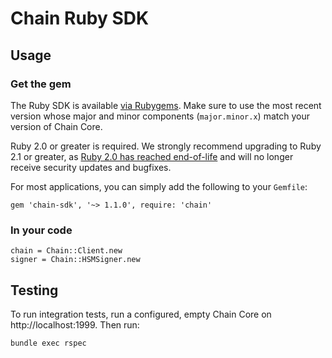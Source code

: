 # Chain Ruby SDK

## Usage

### Get the gem

The Ruby SDK is available [via Rubygems](https://rubygems.org/gems/chain-sdk). Make sure to use the most recent version whose major and minor components (`major.minor.x`) match your version of Chain Core.

Ruby 2.0 or greater is required. We strongly recommend upgrading to Ruby 2.1 or greater, as [Ruby 2.0 has reached end-of-life](https://www.ruby-lang.org/en/downloads/branches/) and will no longer receive security updates and bugfixes.

For most applications, you can simply add the following to your `Gemfile`:

```
gem 'chain-sdk', '~> 1.1.0', require: 'chain'
```

### In your code

```
chain = Chain::Client.new
signer = Chain::HSMSigner.new
```

## Testing

To run integration tests, run a configured, empty Chain Core on http://localhost:1999. Then run:

```
bundle exec rspec
```
